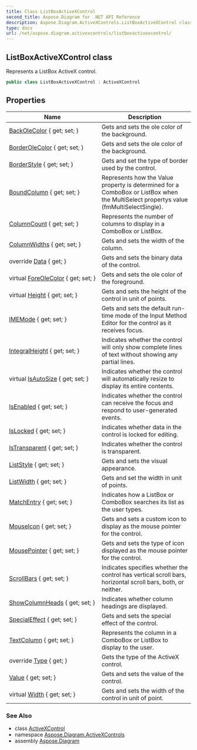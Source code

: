 ```yaml
---
title: Class ListBoxActiveXControl
second_title: Aspose.Diagram for .NET API Reference
description: Aspose.Diagram.ActiveXControls.ListBoxActiveXControl class. Represents a ListBox ActiveX control
type: docs
url: /net/aspose.diagram.activexcontrols/listboxactivexcontrol/
---
```

## ListBoxActiveXControl class

Represents a ListBox ActiveX control.

```csharp
public class ListBoxActiveXControl : ActiveXControl
```

## Properties

| Name | Description |
| --- | --- |
| [BackOleColor](../../aspose.diagram.activexcontrols/activexcontrolbase/backolecolor/) { get; set; } | Gets and sets the ole color of the background. |
| [BorderOleColor](../../aspose.diagram.activexcontrols/listboxactivexcontrol/borderolecolor/) { get; set; } | Gets and sets the ole color of the background. |
| [BorderStyle](../../aspose.diagram.activexcontrols/listboxactivexcontrol/borderstyle/) { get; set; } | Gets and set the type of border used by the control. |
| [BoundColumn](../../aspose.diagram.activexcontrols/listboxactivexcontrol/boundcolumn/) { get; set; } | Represents how the Value property is determined for a ComboBox or ListBox when the MultiSelect propertys value (fmMultiSelectSingle). |
| [ColumnCount](../../aspose.diagram.activexcontrols/listboxactivexcontrol/columncount/) { get; set; } | Represents the number of columns to display in a ComboBox or ListBox. |
| [ColumnWidths](../../aspose.diagram.activexcontrols/listboxactivexcontrol/columnwidths/) { get; set; } | Gets and sets the width of the column. |
| override [Data](../../aspose.diagram.activexcontrols/activexcontrol/data/) { get; } | Gets and sets the binary data of the control. |
| virtual [ForeOleColor](../../aspose.diagram.activexcontrols/activexcontrolbase/foreolecolor/) { get; set; } | Gets and sets the ole color of the foreground. |
| virtual [Height](../../aspose.diagram.activexcontrols/activexcontrolbase/height/) { get; set; } | Gets and sets the height of the control in unit of points. |
| [IMEMode](../../aspose.diagram.activexcontrols/activexcontrol/imemode/) { get; set; } | Gets and sets the default run-time mode of the Input Method Editor for the control as it receives focus. |
| [IntegralHeight](../../aspose.diagram.activexcontrols/listboxactivexcontrol/integralheight/) { get; set; } | Indicates whether the control will only show complete lines of text without showing any partial lines. |
| virtual [IsAutoSize](../../aspose.diagram.activexcontrols/activexcontrol/isautosize/) { get; set; } | Indicates whether the control will automatically resize to display its entire contents. |
| [IsEnabled](../../aspose.diagram.activexcontrols/activexcontrol/isenabled/) { get; set; } | Indicates whether the control can receive the focus and respond to user-generated events. |
| [IsLocked](../../aspose.diagram.activexcontrols/activexcontrol/islocked/) { get; set; } | Indicates whether data in the control is locked for editing. |
| [IsTransparent](../../aspose.diagram.activexcontrols/activexcontrol/istransparent/) { get; set; } | Indicates whether the control is transparent. |
| [ListStyle](../../aspose.diagram.activexcontrols/listboxactivexcontrol/liststyle/) { get; set; } | Gets and sets the visual appearance. |
| [ListWidth](../../aspose.diagram.activexcontrols/listboxactivexcontrol/listwidth/) { get; set; } | Gets and set the width in unit of points. |
| [MatchEntry](../../aspose.diagram.activexcontrols/listboxactivexcontrol/matchentry/) { get; set; } | Indicates how a ListBox or ComboBox searches its list as the user types. |
| [MouseIcon](../../aspose.diagram.activexcontrols/activexcontrolbase/mouseicon/) { get; set; } | Gets and sets a custom icon to display as the mouse pointer for the control. |
| [MousePointer](../../aspose.diagram.activexcontrols/activexcontrolbase/mousepointer/) { get; set; } | Gets and sets the type of icon displayed as the mouse pointer for the control. |
| [ScrollBars](../../aspose.diagram.activexcontrols/listboxactivexcontrol/scrollbars/) { get; set; } | Indicates specifies whether the control has vertical scroll bars, horizontal scroll bars, both, or neither. |
| [ShowColumnHeads](../../aspose.diagram.activexcontrols/listboxactivexcontrol/showcolumnheads/) { get; set; } | Indicates whether column headings are displayed. |
| [SpecialEffect](../../aspose.diagram.activexcontrols/listboxactivexcontrol/specialeffect/) { get; set; } | Gets and sets the special effect of the control. |
| [TextColumn](../../aspose.diagram.activexcontrols/listboxactivexcontrol/textcolumn/) { get; set; } | Represents the column in a ComboBox or ListBox to display to the user. |
| override [Type](../../aspose.diagram.activexcontrols/listboxactivexcontrol/type/) { get; } | Gets the type of the ActiveX control. |
| [Value](../../aspose.diagram.activexcontrols/listboxactivexcontrol/value/) { get; set; } | Gets and sets the value of the control. |
| virtual [Width](../../aspose.diagram.activexcontrols/activexcontrolbase/width/) { get; set; } | Gets and sets the width of the control in unit of point. |

### See Also

* class [ActiveXControl](../activexcontrol/)
* namespace [Aspose.Diagram.ActiveXControls](../../aspose.diagram.activexcontrols/)
* assembly [Aspose.Diagram](../../)



